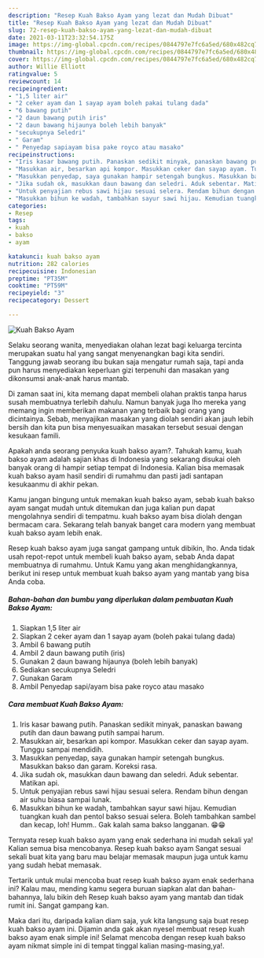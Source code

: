 ```yaml
---
description: "Resep Kuah Bakso Ayam yang lezat dan Mudah Dibuat"
title: "Resep Kuah Bakso Ayam yang lezat dan Mudah Dibuat"
slug: 72-resep-kuah-bakso-ayam-yang-lezat-dan-mudah-dibuat
date: 2021-03-11T23:32:54.175Z
image: https://img-global.cpcdn.com/recipes/0844797e7fc6a5ed/680x482cq70/kuah-bakso-ayam-foto-resep-utama.jpg
thumbnail: https://img-global.cpcdn.com/recipes/0844797e7fc6a5ed/680x482cq70/kuah-bakso-ayam-foto-resep-utama.jpg
cover: https://img-global.cpcdn.com/recipes/0844797e7fc6a5ed/680x482cq70/kuah-bakso-ayam-foto-resep-utama.jpg
author: Willie Elliott
ratingvalue: 5
reviewcount: 14
recipeingredient:
- "1,5 liter air"
- "2 ceker ayam dan 1 sayap ayam boleh pakai tulang dada"
- "6 bawang putih"
- "2 daun bawang putih iris"
- "2 daun bawang hijaunya boleh lebih banyak"
- "secukupnya Seledri"
- " Garam"
- " Penyedap sapiayam bisa pake royco atau masako"
recipeinstructions:
- "Iris kasar bawang putih. Panaskan sedikit minyak, panaskan bawang putih dan daun bawang putih sampai harum."
- "Masukkan air, besarkan api kompor. Masukkan ceker dan sayap ayam. Tunggu sampai mendidih."
- "Masukkan penyedap, saya gunakan hampir setengah bungkus. Masukkan bakso dan garam. Koreksi rasa."
- "Jika sudah ok, masukkan daun bawang dan seledri. Aduk sebentar. Matikan api."
- "Untuk penyajian rebus sawi hijau sesuai selera. Rendam bihun dengan air suhu biasa sampai lunak."
- "Masukkan bihun ke wadah, tambahkan sayur sawi hijau. Kemudian tuangkan kuah dan pentol bakso sesuai selera. Boleh tambahkan sambel dan kecap, loh! Humm.. Gak kalah sama bakso langganan. 😁😁"
categories:
- Resep
tags:
- kuah
- bakso
- ayam

katakunci: kuah bakso ayam 
nutrition: 282 calories
recipecuisine: Indonesian
preptime: "PT35M"
cooktime: "PT59M"
recipeyield: "3"
recipecategory: Dessert

---
```



![Kuah Bakso Ayam](https://img-global.cpcdn.com/recipes/0844797e7fc6a5ed/680x482cq70/kuah-bakso-ayam-foto-resep-utama.jpg)

Selaku seorang wanita, menyediakan olahan lezat bagi keluarga tercinta merupakan suatu hal yang sangat menyenangkan bagi kita sendiri. Tanggung jawab seorang ibu bukan saja mengatur rumah saja, tapi anda pun harus menyediakan keperluan gizi terpenuhi dan masakan yang dikonsumsi anak-anak harus mantab.

Di zaman  saat ini, kita memang dapat membeli olahan praktis tanpa harus susah membuatnya terlebih dahulu. Namun banyak juga lho mereka yang memang ingin memberikan makanan yang terbaik bagi orang yang dicintainya. Sebab, menyajikan masakan yang diolah sendiri akan jauh lebih bersih dan kita pun bisa menyesuaikan masakan tersebut sesuai dengan kesukaan famili. 



Apakah anda seorang penyuka kuah bakso ayam?. Tahukah kamu, kuah bakso ayam adalah sajian khas di Indonesia yang sekarang disukai oleh banyak orang di hampir setiap tempat di Indonesia. Kalian bisa memasak kuah bakso ayam hasil sendiri di rumahmu dan pasti jadi santapan kesukaanmu di akhir pekan.

Kamu jangan bingung untuk memakan kuah bakso ayam, sebab kuah bakso ayam sangat mudah untuk ditemukan dan juga kalian pun dapat mengolahnya sendiri di tempatmu. kuah bakso ayam bisa diolah dengan bermacam cara. Sekarang telah banyak banget cara modern yang membuat kuah bakso ayam lebih enak.

Resep kuah bakso ayam juga sangat gampang untuk dibikin, lho. Anda tidak usah repot-repot untuk membeli kuah bakso ayam, sebab Anda dapat membuatnya di rumahmu. Untuk Kamu yang akan menghidangkannya, berikut ini resep untuk membuat kuah bakso ayam yang mantab yang bisa Anda coba.

<!--inarticleads1-->

##### Bahan-bahan dan bumbu yang diperlukan dalam pembuatan Kuah Bakso Ayam:

1. Siapkan 1,5 liter air
1. Siapkan 2 ceker ayam dan 1 sayap ayam (boleh pakai tulang dada)
1. Ambil 6 bawang putih
1. Ambil 2 daun bawang putih (iris)
1. Gunakan 2 daun bawang hijaunya (boleh lebih banyak)
1. Sediakan secukupnya Seledri
1. Gunakan  Garam
1. Ambil  Penyedap sapi/ayam bisa pake royco atau masako




<!--inarticleads2-->

##### Cara membuat Kuah Bakso Ayam:

1. Iris kasar bawang putih. Panaskan sedikit minyak, panaskan bawang putih dan daun bawang putih sampai harum.
1. Masukkan air, besarkan api kompor. Masukkan ceker dan sayap ayam. Tunggu sampai mendidih.
1. Masukkan penyedap, saya gunakan hampir setengah bungkus. Masukkan bakso dan garam. Koreksi rasa.
1. Jika sudah ok, masukkan daun bawang dan seledri. Aduk sebentar. Matikan api.
1. Untuk penyajian rebus sawi hijau sesuai selera. Rendam bihun dengan air suhu biasa sampai lunak.
1. Masukkan bihun ke wadah, tambahkan sayur sawi hijau. Kemudian tuangkan kuah dan pentol bakso sesuai selera. Boleh tambahkan sambel dan kecap, loh! Humm.. Gak kalah sama bakso langganan. 😁😁




Ternyata resep kuah bakso ayam yang enak sederhana ini mudah sekali ya! Kalian semua bisa mencobanya. Resep kuah bakso ayam Sangat sesuai sekali buat kita yang baru mau belajar memasak maupun juga untuk kamu yang sudah hebat memasak.

Tertarik untuk mulai mencoba buat resep kuah bakso ayam enak sederhana ini? Kalau mau, mending kamu segera buruan siapkan alat dan bahan-bahannya, lalu bikin deh Resep kuah bakso ayam yang mantab dan tidak rumit ini. Sangat gampang kan. 

Maka dari itu, daripada kalian diam saja, yuk kita langsung saja buat resep kuah bakso ayam ini. Dijamin anda gak akan nyesel membuat resep kuah bakso ayam enak simple ini! Selamat mencoba dengan resep kuah bakso ayam nikmat simple ini di tempat tinggal kalian masing-masing,ya!.

